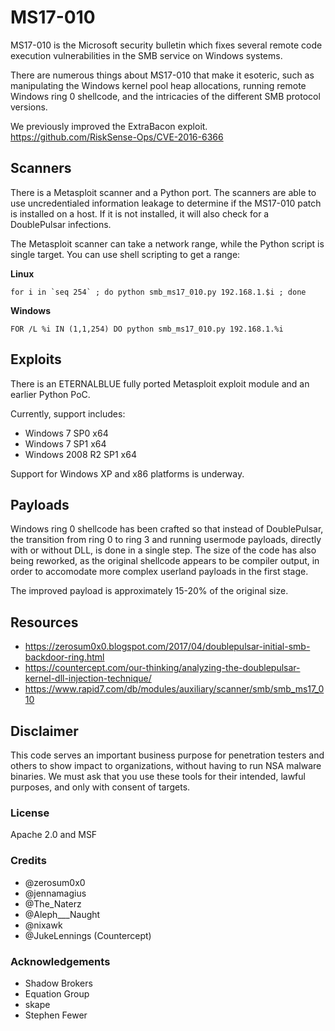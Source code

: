# MS17-010
MS17-010 is the Microsoft security bulletin which fixes several remote code execution vulnerabilities in the SMB service on Windows systems.

There are numerous things about MS17-010 that make it esoteric, such as manipulating the Windows kernel pool heap allocations, running remote Windows ring 0 shellcode, and the intricacies of the different SMB protocol versions.

We previously improved the ExtraBacon exploit. https://github.com/RiskSense-Ops/CVE-2016-6366

## Scanners
There is a Metasploit scanner and a Python port. The scanners are able to use uncredentialed information leakage to determine if the MS17-010 patch is installed on a host. If it is not installed, it will also check for a DoublePulsar infections.

The Metasploit scanner can take a network range, while the Python script is single target. You can use shell scripting to get a range:

**Linux**
```
for i in `seq 254` ; do python smb_ms17_010.py 192.168.1.$i ; done
```

**Windows**
```
FOR /L %i IN (1,1,254) DO python smb_ms17_010.py 192.168.1.%i 
```

## Exploits
There is an ETERNALBLUE fully ported Metasploit exploit module and an earlier Python PoC.

Currently, support includes:

- Windows 7 SP0 x64
- Windows 7 SP1 x64
- Windows 2008 R2 SP1 x64

Support for Windows XP and x86 platforms is underway.

## Payloads
Windows ring 0 shellcode has been crafted so that instead of DoublePulsar, the transition from ring 0 to ring 3 and running usermode payloads, directly with or without DLL, is done in a single step. The size of the code has also being reworked, as the original shellcode appears to be compiler output, in order to accomodate more complex userland payloads in the first stage.

The improved payload is approximately 15-20% of the original size.

## Resources 
- https://zerosum0x0.blogspot.com/2017/04/doublepulsar-initial-smb-backdoor-ring.html
- https://countercept.com/our-thinking/analyzing-the-doublepulsar-kernel-dll-injection-technique/
- https://www.rapid7.com/db/modules/auxiliary/scanner/smb/smb_ms17_010

## Disclaimer
This code serves an important business purpose for penetration testers and others to show impact to organizations, without having to run NSA malware binaries. We must ask that you use these tools for their intended, lawful purposes, and only with consent of targets.

### License
Apache 2.0 and MSF

### Credits
- @zerosum0x0
- @jennamagius
- @The_Naterz
- @Aleph___Naught
- @nixawk
- @JukeLennings (Countercept)

### Acknowledgements
- Shadow Brokers
- Equation Group
- skape
- Stephen Fewer

